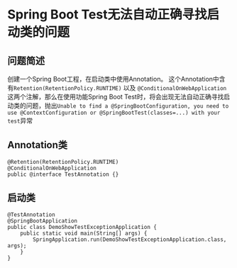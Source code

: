 # Spring Boot Test无法自动正确寻找启动类的问题

## 问题简述
创建一个Spring Boot工程，在启动类中使用Annotation。
这个Annotation中含有`Retention(RetentionPolicy.RUNTIME)` 以及 
`@ConditionalOnWebApplication`这两个注解，那么在使用功能Spring Boot Test时，将会出现无法自动正确寻找启动类的问题，抛出`Unable to find a @SpringBootConfiguration, you need to use @ContextConfiguration or @SpringBootTest(classes=...) with your test`异常
## Annotation类
```
@Retention(RetentionPolicy.RUNTIME)
@ConditionalOnWebApplication
public @interface TestAnnotation {}
```
## 启动类
```
@TestAnnotation
@SpringBootApplication
public class DemoShowTestExceptionApplication {
    public static void main(String[] args) {
        SpringApplication.run(DemoShowTestExceptionApplication.class, args);
    }
}
```
